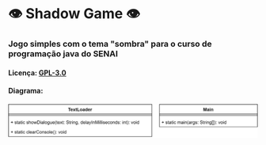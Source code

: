 # 👁 Shadow Game 👁

### Jogo simples com o tema "sombra" para o curso de programação java do SENAI 

#### Licença: [GPL-3.0](LICENSE)

#### Diagrama:
![Diagrama UML](Diagram.svg)